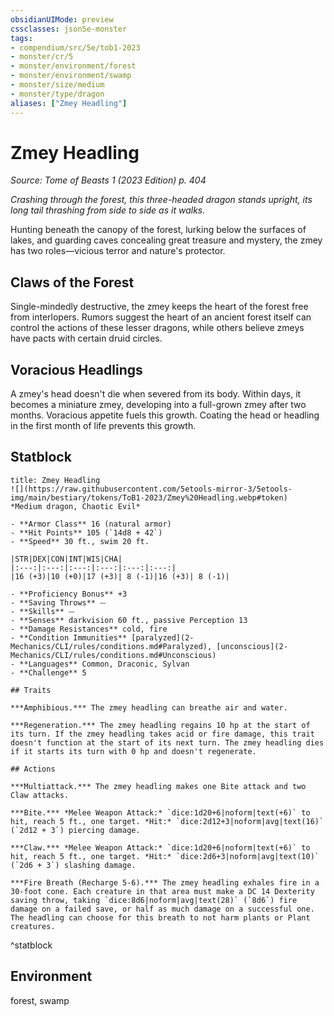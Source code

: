 ```yaml
---
obsidianUIMode: preview
cssclasses: json5e-monster
tags:
- compendium/src/5e/tob1-2023
- monster/cr/5
- monster/environment/forest
- monster/environment/swamp
- monster/size/medium
- monster/type/dragon
aliases: ["Zmey Headling"]
---
```

# Zmey Headling
*Source: Tome of Beasts 1 (2023 Edition) p. 404*  

*Crashing through the forest, this three-headed dragon stands upright, its long tail thrashing from side to side as it walks.*

Hunting beneath the canopy of the forest, lurking below the surfaces of lakes, and guarding caves concealing great treasure and mystery, the zmey has two roles—vicious terror and nature's protector.

## Claws of the Forest

Single-mindedly destructive, the zmey keeps the heart of the forest free from interlopers. Rumors suggest the heart of an ancient forest itself can control the actions of these lesser dragons, while others believe zmeys have pacts with certain druid circles.

## Voracious Headlings

A zmey's head doesn't die when severed from its body. Within days, it becomes a miniature zmey, developing into a full-grown zmey after two months. Voracious appetite fuels this growth. Coating the head or headling in the first month of life prevents this growth.

## Statblock

```ad-statblock
title: Zmey Headling
![](https://raw.githubusercontent.com/5etools-mirror-3/5etools-img/main/bestiary/tokens/ToB1-2023/Zmey%20Headling.webp#token)
*Medium dragon, Chaotic Evil*

- **Armor Class** 16 (natural armor)
- **Hit Points** 105 (`14d8 + 42`)
- **Speed** 30 ft., swim 20 ft.

|STR|DEX|CON|INT|WIS|CHA|
|:---:|:---:|:---:|:---:|:---:|:---:|
|16 (+3)|10 (+0)|17 (+3)| 8 (-1)|16 (+3)| 8 (-1)|

- **Proficiency Bonus** +3
- **Saving Throws** ⏤
- **Skills** ⏤
- **Senses** darkvision 60 ft., passive Perception 13
- **Damage Resistances** cold, fire
- **Condition Immunities** [paralyzed](2-Mechanics/CLI/rules/conditions.md#Paralyzed), [unconscious](2-Mechanics/CLI/rules/conditions.md#Unconscious)
- **Languages** Common, Draconic, Sylvan
- **Challenge** 5

## Traits

***Amphibious.*** The zmey headling can breathe air and water.

***Regeneration.*** The zmey headling regains 10 hp at the start of its turn. If the zmey headling takes acid or fire damage, this trait doesn't function at the start of its next turn. The zmey headling dies if it starts its turn with 0 hp and doesn't regenerate.

## Actions

***Multiattack.*** The zmey headling makes one Bite attack and two Claw attacks.

***Bite.*** *Melee Weapon Attack:* `dice:1d20+6|noform|text(+6)` to hit, reach 5 ft., one target. *Hit:* `dice:2d12+3|noform|avg|text(16)` (`2d12 + 3`) piercing damage.

***Claw.*** *Melee Weapon Attack:* `dice:1d20+6|noform|text(+6)` to hit, reach 5 ft., one target. *Hit:* `dice:2d6+3|noform|avg|text(10)` (`2d6 + 3`) slashing damage.

***Fire Breath (Recharge 5-6).*** The zmey headling exhales fire in a 30-foot cone. Each creature in that area must make a DC 14 Dexterity saving throw, taking `dice:8d6|noform|avg|text(28)` (`8d6`) fire damage on a failed save, or half as much damage on a successful one. The headling can choose for this breath to not harm plants or Plant creatures.
```
^statblock

## Environment

forest, swamp